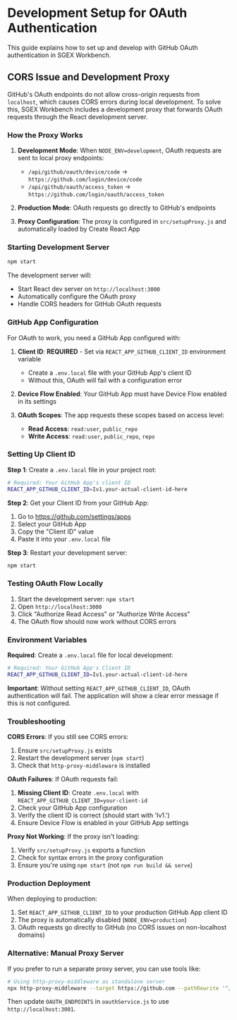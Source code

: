 # Development Setup for OAuth Authentication

This guide explains how to set up and develop with GitHub OAuth authentication in SGEX Workbench.

## CORS Issue and Development Proxy

GitHub's OAuth endpoints do not allow cross-origin requests from `localhost`, which causes CORS errors during local development. To solve this, SGEX Workbench includes a development proxy that forwards OAuth requests through the React development server.

### How the Proxy Works

1. **Development Mode**: When `NODE_ENV=development`, OAuth requests are sent to local proxy endpoints:
   - `/api/github/oauth/device/code` → `https://github.com/login/device/code`
   - `/api/github/oauth/access_token` → `https://github.com/login/oauth/access_token`

2. **Production Mode**: OAuth requests go directly to GitHub's endpoints

3. **Proxy Configuration**: The proxy is configured in `src/setupProxy.js` and automatically loaded by Create React App

### Starting Development Server

```bash
npm start
```

The development server will:
- Start React dev server on `http://localhost:3000`
- Automatically configure the OAuth proxy
- Handle CORS headers for GitHub OAuth requests

### GitHub App Configuration

For OAuth to work, you need a GitHub App configured with:

1. **Client ID**: **REQUIRED** - Set via `REACT_APP_GITHUB_CLIENT_ID` environment variable
   - Create a `.env.local` file with your GitHub App's client ID
   - Without this, OAuth will fail with a configuration error

2. **Device Flow Enabled**: Your GitHub App must have Device Flow enabled in its settings

3. **OAuth Scopes**: The app requests these scopes based on access level:
   - **Read Access**: `read:user`, `public_repo`
   - **Write Access**: `read:user`, `public_repo`, `repo`

### Setting Up Client ID

**Step 1**: Create a `.env.local` file in your project root:

```bash
# Required: Your GitHub App's client ID
REACT_APP_GITHUB_CLIENT_ID=Iv1.your-actual-client-id-here
```

**Step 2**: Get your Client ID from your GitHub App:
1. Go to https://github.com/settings/apps
2. Select your GitHub App
3. Copy the "Client ID" value
4. Paste it into your `.env.local` file

**Step 3**: Restart your development server:
```bash
npm start
```

### Testing OAuth Flow Locally

1. Start the development server: `npm start`
2. Open `http://localhost:3000`
3. Click "Authorize Read Access" or "Authorize Write Access"
4. The OAuth flow should now work without CORS errors

### Environment Variables

**Required**: Create a `.env.local` file for local development:

```bash
# Required: Your GitHub App's Client ID
REACT_APP_GITHUB_CLIENT_ID=Iv1.your-actual-client-id-here
```

**Important**: Without setting `REACT_APP_GITHUB_CLIENT_ID`, OAuth authentication will fail. The application will show a clear error message if this is not configured.

### Troubleshooting

**CORS Errors**: If you still see CORS errors:
1. Ensure `src/setupProxy.js` exists
2. Restart the development server (`npm start`)
3. Check that `http-proxy-middleware` is installed

**OAuth Failures**: If OAuth requests fail:
1. **Missing Client ID**: Create `.env.local` with `REACT_APP_GITHUB_CLIENT_ID=your-client-id`
2. Check your GitHub App configuration
3. Verify the client ID is correct (should start with 'Iv1.')
4. Ensure Device Flow is enabled in your GitHub App settings

**Proxy Not Working**: If the proxy isn't loading:
1. Verify `src/setupProxy.js` exports a function
2. Check for syntax errors in the proxy configuration
3. Ensure you're using `npm start` (not `npm run build && serve`)

### Production Deployment

When deploying to production:
1. Set `REACT_APP_GITHUB_CLIENT_ID` to your production GitHub App client ID
2. The proxy is automatically disabled (`NODE_ENV=production`)
3. OAuth requests go directly to GitHub (no CORS issues on non-localhost domains)

### Alternative: Manual Proxy Server

If you prefer to run a separate proxy server, you can use tools like:

```bash
# Using http-proxy-middleware as standalone server
npx http-proxy-middleware --target https://github.com --pathRewrite '^/oauth' '/login' --port 3001
```

Then update `OAUTH_ENDPOINTS` in `oauthService.js` to use `http://localhost:3001`.